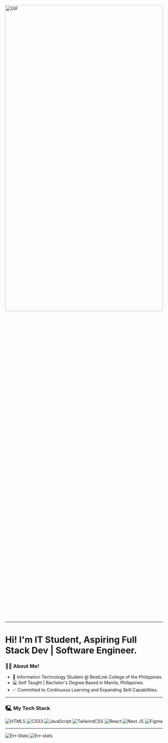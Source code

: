 <!-- ### Hi there 👋 -->
<img width="100%" height="50%" src="https://media.giphy.com/media/v1.Y2lkPTc5MGI3NjExYzl3bTNhcjh3czJkbXBkaDk4eWQ0NzUyMHBmMGRxbDdlbTI0ajdkdSZlcD12MV9pbnRlcm5hbF9naWZfYnlfaWQmY3Q9Zw/tgVwqeYuPvmyjTQhEi/giphy.gif" alt="GIF"/>

------------------------------------------- 

# Hi! I'm IT Student, Aspiring Full Stack Dev | Software Engineer.
### 👨‍💻 About Me!
-  🏫 Information Technology Student @ BestLink College of the Philippines.
-  💻 Self Taught | Bachelor's Degree Based in Manila, Philippines.
-  ✅ Committed to Continuous Learning and Expanding Skill Capabilities.

------------------------------------------- 

### 🖳  My Tech Stack

![HTML5](https://img.shields.io/badge/html5-%23E34F26.svg?style=for-the-badge&logo=html5&logoColor=white)
![CSS3](https://img.shields.io/badge/css3-%231572B6.svg?style=for-the-badge&logo=css3&logoColor=white)
![JavaScript](https://img.shields.io/badge/javascript-%23323330.svg?style=for-the-badge&logo=javascript&logoColor=%23F7DF1E)
![TailwindCSS](https://img.shields.io/badge/tailwind%20css-%2338B2AC.svg?style=for-the-badge&logo=tailwind-css&logoColor=white)
![React](https://img.shields.io/badge/react-%2320232a.svg?style=for-the-badge&logo=react&logoColor=%2361DAFB)
![Next JS](https://img.shields.io/badge/Next-black?style=for-the-badge&logo=next.js&logoColor=white)
![Figma](https://img.shields.io/badge/figma-%23F24E1E.svg?style=for-the-badge&logo=figma&logoColor=white)

------------------------------------------- 

  <img src="https://github-readme-stats.vercel.app/api?username=JianefrelDionaldo&theme=tokyonight&show_icons=true&hide_border=true&count_private=true" alt="Err-Stats"/>
  <img src="https://github-readme-streak-stats.herokuapp.com?user=JianefrelDionaldo&theme=tokyonight&hide_border=true" alt="Err-stats"/>
